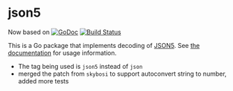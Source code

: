 # json5 

Now based on [![GoDoc](https://godoc.org/github.com/titanous/json5?status.svg)](https://godoc.org/github.com/titanous/json5) [![Build Status](https://github.com/titanous/json5/actions/workflows/ci.yml/badge.svg?branch=main)](https://github.com/titanous/json5/actions/workflows/ci.yml)

This is a Go package that implements decoding of
[JSON5](https://github.com/json5/json5). See [the
documentation](https://godoc.org/github.com/titanous/json5) for usage information.

- The tag being used is `json5` instead of `json`
- merged the patch from `skybosi` to support autoconvert string to number, added more tests

